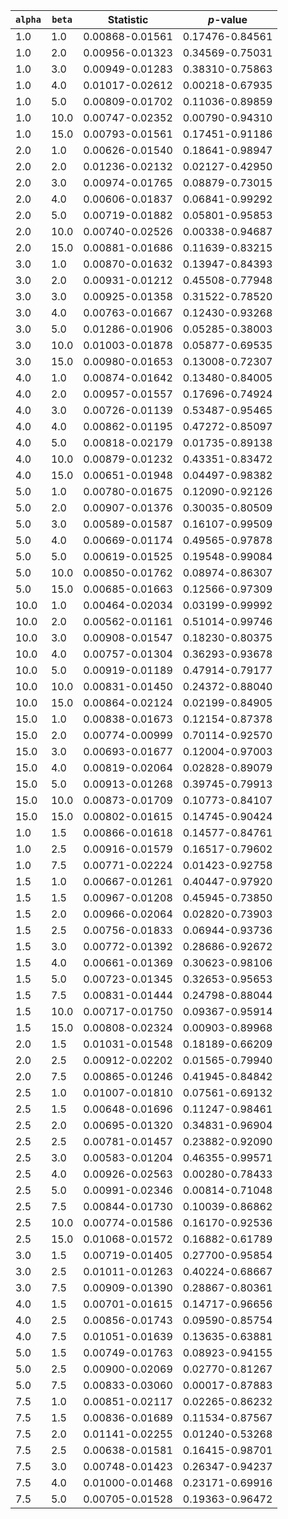 |  `alpha` | `beta` | Statistic | _p_-value |
 ---- | ---- | ---- | ---- |
| 1.0 | 1.0 | 0.00868-0.01561 | 0.17476-0.84561 |
| 1.0 | 2.0 | 0.00956-0.01323 | 0.34569-0.75031 |
| 1.0 | 3.0 | 0.00949-0.01283 | 0.38310-0.75863 |
| 1.0 | 4.0 | 0.01017-0.02612 | 0.00218-0.67935 |
| 1.0 | 5.0 | 0.00809-0.01702 | 0.11036-0.89859 |
| 1.0 | 10.0 | 0.00747-0.02352 | 0.00790-0.94310 |
| 1.0 | 15.0 | 0.00793-0.01561 | 0.17451-0.91186 |
| 2.0 | 1.0 | 0.00626-0.01540 | 0.18641-0.98947 |
| 2.0 | 2.0 | 0.01236-0.02132 | 0.02127-0.42950 |
| 2.0 | 3.0 | 0.00974-0.01765 | 0.08879-0.73015 |
| 2.0 | 4.0 | 0.00606-0.01837 | 0.06841-0.99292 |
| 2.0 | 5.0 | 0.00719-0.01882 | 0.05801-0.95853 |
| 2.0 | 10.0 | 0.00740-0.02526 | 0.00338-0.94687 |
| 2.0 | 15.0 | 0.00881-0.01686 | 0.11639-0.83215 |
| 3.0 | 1.0 | 0.00870-0.01632 | 0.13947-0.84393 |
| 3.0 | 2.0 | 0.00931-0.01212 | 0.45508-0.77948 |
| 3.0 | 3.0 | 0.00925-0.01358 | 0.31522-0.78520 |
| 3.0 | 4.0 | 0.00763-0.01667 | 0.12430-0.93268 |
| 3.0 | 5.0 | 0.01286-0.01906 | 0.05285-0.38003 |
| 3.0 | 10.0 | 0.01003-0.01878 | 0.05877-0.69535 |
| 3.0 | 15.0 | 0.00980-0.01653 | 0.13008-0.72307 |
| 4.0 | 1.0 | 0.00874-0.01642 | 0.13480-0.84005 |
| 4.0 | 2.0 | 0.00957-0.01557 | 0.17696-0.74924 |
| 4.0 | 3.0 | 0.00726-0.01139 | 0.53487-0.95465 |
| 4.0 | 4.0 | 0.00862-0.01195 | 0.47272-0.85097 |
| 4.0 | 5.0 | 0.00818-0.02179 | 0.01735-0.89138 |
| 4.0 | 10.0 | 0.00879-0.01232 | 0.43351-0.83472 |
| 4.0 | 15.0 | 0.00651-0.01948 | 0.04497-0.98382 |
| 5.0 | 1.0 | 0.00780-0.01675 | 0.12090-0.92126 |
| 5.0 | 2.0 | 0.00907-0.01376 | 0.30035-0.80509 |
| 5.0 | 3.0 | 0.00589-0.01587 | 0.16107-0.99509 |
| 5.0 | 4.0 | 0.00669-0.01174 | 0.49565-0.97878 |
| 5.0 | 5.0 | 0.00619-0.01525 | 0.19548-0.99084 |
| 5.0 | 10.0 | 0.00850-0.01762 | 0.08974-0.86307 |
| 5.0 | 15.0 | 0.00685-0.01663 | 0.12566-0.97309 |
| 10.0 | 1.0 | 0.00464-0.02034 | 0.03199-0.99992 |
| 10.0 | 2.0 | 0.00562-0.01161 | 0.51014-0.99746 |
| 10.0 | 3.0 | 0.00908-0.01547 | 0.18230-0.80375 |
| 10.0 | 4.0 | 0.00757-0.01304 | 0.36293-0.93678 |
| 10.0 | 5.0 | 0.00919-0.01189 | 0.47914-0.79177 |
| 10.0 | 10.0 | 0.00831-0.01450 | 0.24372-0.88040 |
| 10.0 | 15.0 | 0.00864-0.02124 | 0.02199-0.84905 |
| 15.0 | 1.0 | 0.00838-0.01673 | 0.12154-0.87378 |
| 15.0 | 2.0 | 0.00774-0.00999 | 0.70114-0.92570 |
| 15.0 | 3.0 | 0.00693-0.01677 | 0.12004-0.97003 |
| 15.0 | 4.0 | 0.00819-0.02064 | 0.02828-0.89079 |
| 15.0 | 5.0 | 0.00913-0.01268 | 0.39745-0.79913 |
| 15.0 | 10.0 | 0.00873-0.01709 | 0.10773-0.84107 |
| 15.0 | 15.0 | 0.00802-0.01615 | 0.14745-0.90424 |
| 1.0 | 1.5 | 0.00866-0.01618 | 0.14577-0.84761 |
| 1.0 | 2.5 | 0.00916-0.01579 | 0.16517-0.79602 |
| 1.0 | 7.5 | 0.00771-0.02224 | 0.01423-0.92758 |
| 1.5 | 1.0 | 0.00667-0.01261 | 0.40447-0.97920 |
| 1.5 | 1.5 | 0.00967-0.01208 | 0.45945-0.73850 |
| 1.5 | 2.0 | 0.00966-0.02064 | 0.02820-0.73903 |
| 1.5 | 2.5 | 0.00756-0.01833 | 0.06944-0.93736 |
| 1.5 | 3.0 | 0.00772-0.01392 | 0.28686-0.92672 |
| 1.5 | 4.0 | 0.00661-0.01369 | 0.30623-0.98106 |
| 1.5 | 5.0 | 0.00723-0.01345 | 0.32653-0.95653 |
| 1.5 | 7.5 | 0.00831-0.01444 | 0.24798-0.88044 |
| 1.5 | 10.0 | 0.00717-0.01750 | 0.09367-0.95914 |
| 1.5 | 15.0 | 0.00808-0.02324 | 0.00903-0.89968 |
| 2.0 | 1.5 | 0.01031-0.01548 | 0.18189-0.66209 |
| 2.0 | 2.5 | 0.00912-0.02202 | 0.01565-0.79940 |
| 2.0 | 7.5 | 0.00865-0.01246 | 0.41945-0.84842 |
| 2.5 | 1.0 | 0.01007-0.01810 | 0.07561-0.69132 |
| 2.5 | 1.5 | 0.00648-0.01696 | 0.11247-0.98461 |
| 2.5 | 2.0 | 0.00695-0.01320 | 0.34831-0.96904 |
| 2.5 | 2.5 | 0.00781-0.01457 | 0.23882-0.92090 |
| 2.5 | 3.0 | 0.00583-0.01204 | 0.46355-0.99571 |
| 2.5 | 4.0 | 0.00926-0.02563 | 0.00280-0.78433 |
| 2.5 | 5.0 | 0.00991-0.02346 | 0.00814-0.71048 |
| 2.5 | 7.5 | 0.00844-0.01730 | 0.10039-0.86862 |
| 2.5 | 10.0 | 0.00774-0.01586 | 0.16170-0.92536 |
| 2.5 | 15.0 | 0.01068-0.01572 | 0.16882-0.61789 |
| 3.0 | 1.5 | 0.00719-0.01405 | 0.27700-0.95854 |
| 3.0 | 2.5 | 0.01011-0.01263 | 0.40224-0.68667 |
| 3.0 | 7.5 | 0.00909-0.01390 | 0.28867-0.80361 |
| 4.0 | 1.5 | 0.00701-0.01615 | 0.14717-0.96656 |
| 4.0 | 2.5 | 0.00856-0.01743 | 0.09590-0.85754 |
| 4.0 | 7.5 | 0.01051-0.01639 | 0.13635-0.63881 |
| 5.0 | 1.5 | 0.00749-0.01763 | 0.08923-0.94155 |
| 5.0 | 2.5 | 0.00900-0.02069 | 0.02770-0.81267 |
| 5.0 | 7.5 | 0.00833-0.03060 | 0.00017-0.87883 |
| 7.5 | 1.0 | 0.00851-0.02117 | 0.02265-0.86232 |
| 7.5 | 1.5 | 0.00836-0.01689 | 0.11534-0.87567 |
| 7.5 | 2.0 | 0.01141-0.02255 | 0.01240-0.53268 |
| 7.5 | 2.5 | 0.00638-0.01581 | 0.16415-0.98701 |
| 7.5 | 3.0 | 0.00748-0.01423 | 0.26347-0.94237 |
| 7.5 | 4.0 | 0.01000-0.01468 | 0.23171-0.69916 |
| 7.5 | 5.0 | 0.00705-0.01528 | 0.19363-0.96472 |
